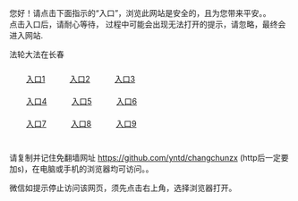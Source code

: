 您好！请点击下面指示的“入口”，浏览此网站是安全的，且为您带来平安。。 <br/>
点击入口后，请耐心等待， 过程中可能会出现无法打开的提示，请忽略，最终会进入网站. </br>

法轮大法在长春<br/>
<div style="padding:10px"><a style="margin:20px" target="_blank" href="https://d2r2ujy5smbkhs.cloudfront.net/2Qpsp?urdfgqq" id="ccLink1" rel="nofollow">入口1</a> <a target="_blank" style="margin:20px" href="https://d3kqu48zpqn6xc.cloudfront.net/2Qpsp?uddsagqr" id="ccLink2" rel="nofollow">入口2</a> <a style="margin:20px" target="_blank" href="https://d36s4w69rg7ccb.cloudfront.net/2Qpsp?decrqqv" id="ccLink3" rel="nofollow">入口3</a></div>

<div style="padding:10px" ><a style="margin:20px" target="_blank" href="https://d2r2ujy5smbkhs.cloudfront.net/2Qpsp?urdfgqq" id="ccLink4" rel="nofollow">入口4</a> <a style="margin:20px" href="https://d3kqu48zpqn6xc.cloudfront.net/2Qpsp?uddsagqr" target="_blank" id="ccLink5" rel="nofollow">入口5</a> <a style="margin:20px" href="https://d36s4w69rg7ccb.cloudfront.net/2Qpsp?decrqqv" target="_blank" id="ccLink6" rel="nofollow">入口6</a></div>

<div style="padding:10px"><a style="margin:20px" target="_blank" href="https://d2r2ujy5smbkhs.cloudfront.net/2Qpsp?urdfgqq" id="ccLink7" rel="nofollow">入口7</a> <a style="margin:20px" href="https://d3kqu48zpqn6xc.cloudfront.net/2Qpsp?uddsagqr" target="_blank" id="ccLink8" rel="nofollow">入口8</a> <a style="margin:20px" target="_blank" href="https://d36s4w69rg7ccb.cloudfront.net/2Qpsp?decrqqv" id="ccLink9" rel="nofollow">入口9</a></div>

<br/>



请复制并记住免翻墙网址 https://github.com/yntd/changchunzx (http后一定要加s)，在电脑或手机的浏览器均可访问。。<br/>

微信如提示停止访问该网页，须先点击右上角，选择浏览器打开。
